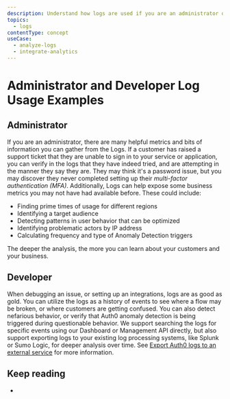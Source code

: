 ```yaml
---
description: Understand how logs are used if you are an administrator or a developer. 
topics:
  - logs
contentType: concept
useCase:
  - analyze-logs
  - integrate-analytics
---
```

# Administrator and Developer Log Usage Examples

## Administrator

If you are an administrator, there are many helpful metrics and bits of information you can gather from the Logs. If a customer has raised a support ticket that they are unable to sign in to your service or application, you can verify in the logs that they have indeed tried, and are attempting in the manner they say they are. They may think it's a password issue, but you may discover they never completed setting up their <dfn data-key="multifactor-authentication">multi-factor authentication (MFA)</dfn>. Additionally, Logs can help expose some business metrics you may not have had available before. These could include:

- Finding prime times of usage for different regions
- Identifying a target audience
- Detecting patterns in user behavior that can be optimized
- Identifying problematic actors by IP address
- Calculating frequency and type of Anomaly Detection triggers

 The deeper the analysis, the more you can learn about your customers and your business.

## Developer

When debugging an issue, or setting up an integrations, logs are as good as gold. You can utilize the logs as a history of events to see where a flow may be broken, or where customers are getting confused. You can also detect nefarious behavior, or verify that Auth0 anomaly detection is being triggered during questionable behavior. We support searching the logs for specific events using our Dashboard or Management API directly, but also support exporting logs to your existing log processing systems, like Splunk or Sumo Logic, for deeper analysis over time. See [Export Auth0 logs to an external service](/extensions#export-auth0-logs-to-an-external-service) for more information. 

## Keep reading

* 